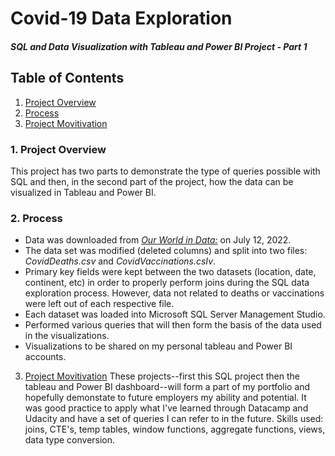 # Covid-19 Data Exploration
#### _SQL and Data Visualization with Tableau and Power BI Project - Part 1_
## Table of Contents

1. [Project Overview](#project)
2. [Process](#process)
3. [Project Movitivation](#motivation)

### 1. Project Overview<a id="project"></a>
This project has two parts to demonstrate the type of queries possible with SQL and then, in the second part of the project, how the data can be visualized in Tableau and Power BI. 

### 2. Process<a id="process"></a>
- Data was downloaded from [_Our World in Data:_](https://ourworldindata.org/covid-deaths) on July 12, 2022. 
- The data set was modified (deleted columns) and split into two files: _CovidDeaths.csv_ and _CovidVaccinations.csIv_. 
- Primary key fields were kept between the two datasets (location, date, continent, etc) in order to properly perform joins during the SQL data exploration process. However, data not related to deaths or vaccinations were left out of each respective file. 
- Each dataset was loaded into Microsoft SQL Server Management Studio.
- Performed various queries that will then form the basis of the data used in the visualizations.
- Visualizations to be shared on my personal tableau and Power BI accounts. 

3. [Project Movitivation](#motivation)
These projects--first this SQL project then the tableau and Power BI dashboard--will form a part of my portfolio and hopefully demonstate to future employers my ability and potential. It was good practice to apply what I've learned through Datacamp and Udacity and have a set of queries I can refer to in the future. Skills used: joins, CTE's, temp tables, window functions, aggregate functions, views, data type conversion.
